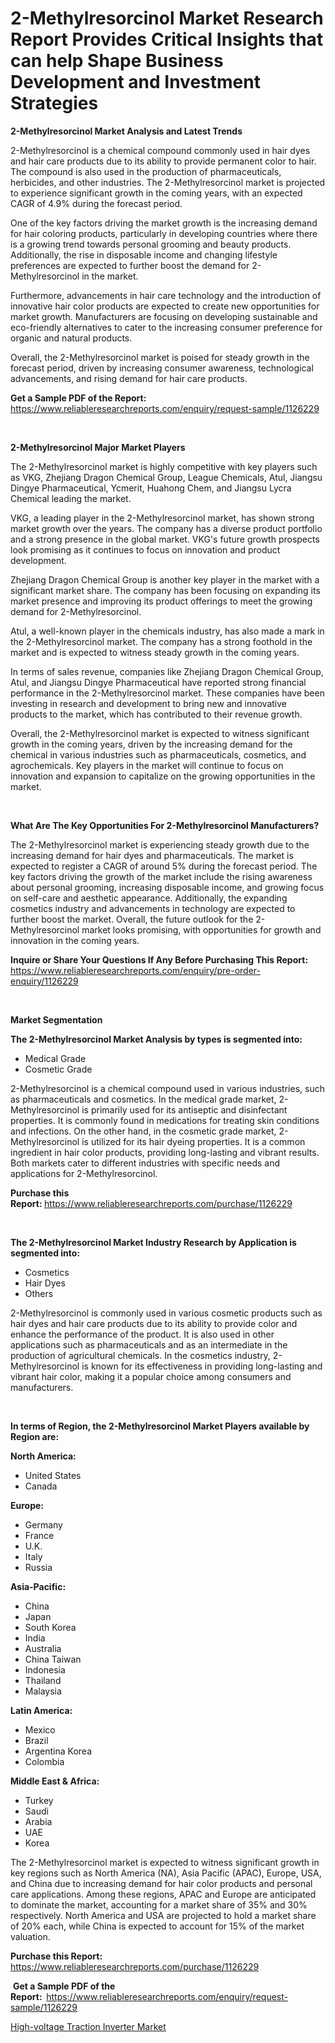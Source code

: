 <p><h1>2-Methylresorcinol Market Research Report Provides Critical Insights that can help Shape Business Development and Investment Strategies</h1></p><p><strong>2-Methylresorcinol Market Analysis and Latest Trends</strong></p>
<p><p>2-Methylresorcinol is a chemical compound commonly used in hair dyes and hair care products due to its ability to provide permanent color to hair. The compound is also used in the production of pharmaceuticals, herbicides, and other industries. The 2-Methylresorcinol market is projected to experience significant growth in the coming years, with an expected CAGR of 4.9% during the forecast period.</p><p>One of the key factors driving the market growth is the increasing demand for hair coloring products, particularly in developing countries where there is a growing trend towards personal grooming and beauty products. Additionally, the rise in disposable income and changing lifestyle preferences are expected to further boost the demand for 2-Methylresorcinol in the market.</p><p>Furthermore, advancements in hair care technology and the introduction of innovative hair color products are expected to create new opportunities for market growth. Manufacturers are focusing on developing sustainable and eco-friendly alternatives to cater to the increasing consumer preference for organic and natural products.</p><p>Overall, the 2-Methylresorcinol market is poised for steady growth in the forecast period, driven by increasing consumer awareness, technological advancements, and rising demand for hair care products.</p></p>
<p><strong>Get a Sample PDF of the Report:&nbsp;</strong> <a href="https://www.reliableresearchreports.com/enquiry/request-sample/1126229">https://www.reliableresearchreports.com/enquiry/request-sample/1126229</a></p>
<p>&nbsp;</p>
<p><strong>2-Methylresorcinol Major Market Players</strong></p>
<p><p>The 2-Methylresorcinol market is highly competitive with key players such as VKG, Zhejiang Dragon Chemical Group, League Chemicals, Atul, Jiangsu Dingye Pharmaceutical, Ycmerit, Huahong Chem, and Jiangsu Lycra Chemical leading the market.</p><p>VKG, a leading player in the 2-Methylresorcinol market, has shown strong market growth over the years. The company has a diverse product portfolio and a strong presence in the global market. VKG's future growth prospects look promising as it continues to focus on innovation and product development.</p><p>Zhejiang Dragon Chemical Group is another key player in the market with a significant market share. The company has been focusing on expanding its market presence and improving its product offerings to meet the growing demand for 2-Methylresorcinol.</p><p>Atul, a well-known player in the chemicals industry, has also made a mark in the 2-Methylresorcinol market. The company has a strong foothold in the market and is expected to witness steady growth in the coming years.</p><p>In terms of sales revenue, companies like Zhejiang Dragon Chemical Group, Atul, and Jiangsu Dingye Pharmaceutical have reported strong financial performance in the 2-Methylresorcinol market. These companies have been investing in research and development to bring new and innovative products to the market, which has contributed to their revenue growth.</p><p>Overall, the 2-Methylresorcinol market is expected to witness significant growth in the coming years, driven by the increasing demand for the chemical in various industries such as pharmaceuticals, cosmetics, and agrochemicals. Key players in the market will continue to focus on innovation and expansion to capitalize on the growing opportunities in the market.</p></p>
<p>&nbsp;</p>
<p><strong>What Are The Key Opportunities For 2-Methylresorcinol Manufacturers?</strong></p>
<p><p>The 2-Methylresorcinol market is experiencing steady growth due to the increasing demand for hair dyes and pharmaceuticals. The market is expected to register a CAGR of around 5% during the forecast period. The key factors driving the growth of the market include the rising awareness about personal grooming, increasing disposable income, and growing focus on self-care and aesthetic appearance. Additionally, the expanding cosmetics industry and advancements in technology are expected to further boost the market. Overall, the future outlook for the 2-Methylresorcinol market looks promising, with opportunities for growth and innovation in the coming years.</p></p>
<p><strong>Inquire or Share Your Questions If Any Before Purchasing This Report:</strong> <a href="https://www.reliableresearchreports.com/enquiry/pre-order-enquiry/1126229">https://www.reliableresearchreports.com/enquiry/pre-order-enquiry/1126229</a></p>
<p>&nbsp;</p>
<p><strong>Market Segmentation</strong></p>
<p><strong>The 2-Methylresorcinol Market Analysis by types is segmented into:</strong></p>
<p><ul><li>Medical Grade</li><li>Cosmetic Grade</li></ul></p>
<p><p>2-Methylresorcinol is a chemical compound used in various industries, such as pharmaceuticals and cosmetics. In the medical grade market, 2-Methylresorcinol is primarily used for its antiseptic and disinfectant properties. It is commonly found in medications for treating skin conditions and infections. On the other hand, in the cosmetic grade market, 2-Methylresorcinol is utilized for its hair dyeing properties. It is a common ingredient in hair color products, providing long-lasting and vibrant results. Both markets cater to different industries with specific needs and applications for 2-Methylresorcinol.</p></p>
<p><strong>Purchase this Report:&nbsp;</strong><a href="https://www.reliableresearchreports.com/purchase/1126229">https://www.reliableresearchreports.com/purchase/1126229</a></p>
<p>&nbsp;</p>
<p><strong>The 2-Methylresorcinol Market Industry Research by Application is segmented into:</strong></p>
<p><ul><li>Cosmetics</li><li>Hair Dyes</li><li>Others</li></ul></p>
<p><p>2-Methylresorcinol is commonly used in various cosmetic products such as hair dyes and hair care products due to its ability to provide color and enhance the performance of the product. It is also used in other applications such as pharmaceuticals and as an intermediate in the production of agricultural chemicals. In the cosmetics industry, 2-Methylresorcinol is known for its effectiveness in providing long-lasting and vibrant hair color, making it a popular choice among consumers and manufacturers.</p></p>
<p>&nbsp;</p>
<p><strong>In terms of Region, the 2-Methylresorcinol Market Players available by Region are:</strong></p>
<p>
    <p> <strong> North America: </strong>
        <ul>
            <li>United States</li>
            <li>Canada</li>
        </ul>
        </p> 
    <p> <strong> Europe: </strong>
        <ul>
            <li>Germany</li>
            <li>France</li>
            <li>U.K.</li>
            <li>Italy</li>
            <li>Russia</li>
        </ul>
        </p> 
    <p> <strong> Asia-Pacific: </strong>
        <ul>
            <li>China</li>
            <li>Japan</li>
            <li>South Korea</li>
            <li>India</li>
            <li>Australia</li>
            <li>China Taiwan</li>
            <li>Indonesia</li>
            <li>Thailand</li>
            <li>Malaysia</li>
        </ul>
        </p> 
    <p> <strong> Latin America: </strong>
        <ul>
            <li>Mexico</li>
            <li>Brazil</li>
            <li>Argentina Korea</li>
            <li>Colombia</li>
        </ul>
        </p> 
    <p> <strong> Middle East & Africa: </strong>
        <ul>
            <li>Turkey</li>
            <li>Saudi</li>
            <li>Arabia</li>
            <li>UAE</li>
            <li>Korea</li>
        </ul>
    </p>
    </p>
<p><p>The 2-Methylresorcinol market is expected to witness significant growth in key regions such as North America (NA), Asia Pacific (APAC), Europe, USA, and China due to increasing demand for hair color products and personal care applications. Among these regions, APAC and Europe are anticipated to dominate the market, accounting for a market share of 35% and 30% respectively. North America and USA are projected to hold a market share of 20% each, while China is expected to account for 15% of the market valuation.</p></p>
<p><strong>Purchase this Report: </strong><a href="https://www.reliableresearchreports.com/purchase/1126229">https://www.reliableresearchreports.com/purchase/1126229</a></p>
<p>&nbsp;<strong>Get a Sample PDF of the Report:&nbsp;&nbsp;</strong><a href="https://www.reliableresearchreports.com/enquiry/request-sample/1126229">https://www.reliableresearchreports.com/enquiry/request-sample/1126229</a></p>
<p><strong></strong></p>
<p><p><a href="https://nifty-kite-d51.notion.site/High-voltage-Traction-Inverter-Market-Size-Share-Trends-Analysis-Report-By-Application-Regional--2c1eb1573cd6414ab27333b34e9b1801">High-voltage Traction Inverter Market</a></p></p>